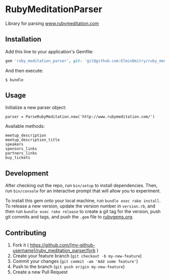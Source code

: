 # RubyMeditationParser

Library for parsing www.rubymeditation.com

## Installation

Add this line to your application's Gemfile:

```ruby
gem 'ruby_meditation_parser', git: 'git@github.com:ElminDmitry/ruby_meditation_parser.git'
```

And then execute:

    $ bundle

## Usage
Initialize a new parser object:

    parser = ParseRubyMeditation.new('http://www.rubymeditation.com/')

Available methods:
    
    meetup_description
    meetup_description_title
    speakers
    sponsors_links
    partners_links
    buy_tickets
    
## Development

After checking out the repo, run `bin/setup` to install dependencies. Then, run `bin/console` for an interactive prompt that will allow you to experiment.

To install this gem onto your local machine, run `bundle exec rake install`. To release a new version, update the version number in `version.rb`, and then run `bundle exec rake release` to create a git tag for the version, push git commits and tags, and push the `.gem` file to [rubygems.org](https://rubygems.org).

## Contributing

1. Fork it ( https://github.com/[my-github-username]/ruby_meditation_parser/fork )
2. Create your feature branch (`git checkout -b my-new-feature`)
3. Commit your changes (`git commit -am 'Add some feature'`)
4. Push to the branch (`git push origin my-new-feature`)
5. Create a new Pull Request
